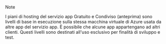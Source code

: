 > [!NOTE]
> I piani di hosting del servizio app Gratuito e Condiviso (anteprima) sono livelli di base in esecuzione sulla stessa macchina virtuale di Azure usata da altre app del servizio app. È possibile che alcune app appartengano ad altri clienti. Questi livelli sono destinati all'uso esclusivo per finalità di sviluppo e test.
>
